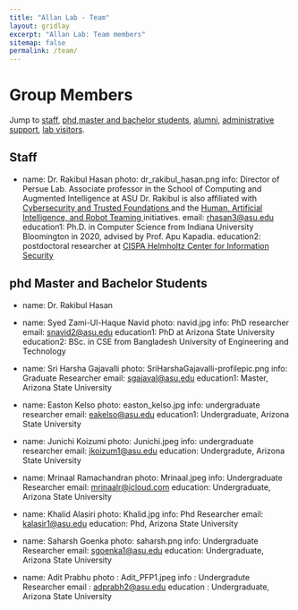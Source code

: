 ```yaml
---
title: "Allan Lab - Team"
layout: gridlay
excerpt: "Allan Lab: Team members"
sitemap: false
permalink: /team/
---
```


# Group Members

Jump to [staff](#staff), [phd,master and bachelor students](#master-and-bachelor-students), [alumni](#alumni), [administrative support](#administrative-support), [lab visitors](#lab-visitors).

## Staff
- name: Dr. Rakibul Hasan
  photo: dr_rakibul_hasan.png
  info: Director of Persue Lab. Associate professor in the School of Computing and Augmented Intelligence at ASU
  Dr. Rakibul is also affiliated with <a href= "https://globalsecurity.asu.edu/expertise/cybersecurity-and-trusted-foundations/"> Cybersecurity and Trusted Foundations </a> and the <a href = "https://globalsecurity.asu.edu/expertise/human-artificial-intelligence-and-robot-teaming/">Human, Artificial Intelligence, and Robot Teaming </a> initiatives.
  email: rhasan3@asu.edu
  education1: Ph.D. in Computer Science from Indiana University Bloomington in 2020, advised by Prof. Apu Kapadia.
  education2: postdoctoral researcher at <a href= "https://cispa.de/en"> CISPA Helmholtz Center for Information Security</a> 
 

## phd Master and Bachelor Students

- name: Dr. Rakibul Hasan
- name: Syed Zami-Ul-Haque Navid
  photo: navid.jpg
  info: PhD researcher 
  email: snavid2@asu.edu
  education1: PhD at Arizona State University
  education2:  BSc. in CSE from Bangladesh University of Engineering and Technology

- name: Sri Harsha Gajavalli
  photo: SriHarshaGajavalli-profilepic.png
  info: Graduate Researcher 
  email: sgajaval@asu.edu 
  education1: Master, Arizona State University 

- name: Easton Kelso 
  photo: easton_kelso.jpg
  info: undergraduate researcher 
  email: eakelso@asu.edu
  education1: Undergraduate, Arizona State University 
  
- name: Junichi Koizumi 
  photo: Junichi.jpeg
  info: undergraduate researcher 
  email: jkoizum1@asu.edu
  education: Undergradute, Arizona State University 

- name: Mrinaal Ramachandran
 photo: Mrinaal.jpeg
 info: Undergraduate Researcher 
 email: mrinaalr@icloud.com
 education: Undergraduate, Arizona State University 

- name: Khalid Alasiri
  photo: Khalid.jpg
  info: Phd Researcher 
  email: kalasir1@asu.edu
  education: Phd, Arizona State University 

- name: Saharsh Goenka
  photo: saharsh.png
  info: Undergraduate Researcher 
  email: sgoenka1@asu.edu
  education: Undergraduate, Arizona State University 

- name: Adit Prabhu
  photo : Adit_PFP1.jpeg
  info : Undergradute Researcher 
  email : adprabh2@asu.edu
  education : Undergraduate, Arizona State University 
  
 

